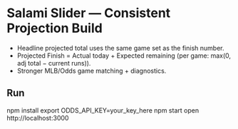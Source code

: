 # Salami Slider — Consistent Projection Build
* Headline projected total uses the same game set as the finish number.
* Projected Finish = Actual today + Expected remaining (per game: max(0, adj total − current runs)).
* Stronger MLB/Odds game matching + diagnostics.

## Run
npm install
export ODDS_API_KEY=your_key_here
npm start
open http://localhost:3000
